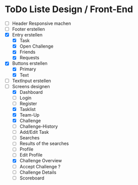# ToDo Liste Design / Front-End

- [ ] Header Responsive machen
- [ ] Footer erstellen
- [x] Entry erstellen
  - [x] Task
  - [x] Open Challenge
  - [x] Friends
  - [x] Requests
- [x] Buttons erstellen
  - [x] Primary
  - [x] Text
- [ ] TextInput erstellen
- [ ] Screens designen
  - [x] Dashboard
  - [ ] Login
  - [ ] Register
  - [x] Tasklist
  - [x] Team-Up
  - [x] Challenge
  - [ ] Challenge-History
  - [ ] Add/Edit Task
  - [ ] Searches
  - [ ] Results of the searches
  - [ ] Profile
  - [ ] Edit Profile
  - [x] Challenge Overview
  - [ ] Accept Challenge ?
  - [ ] Challenge Details
  - [ ] Scoreboard
